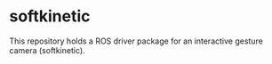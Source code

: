 softkinetic
===========

This repository holds a ROS driver package for an interactive gesture camera (softkinetic).
